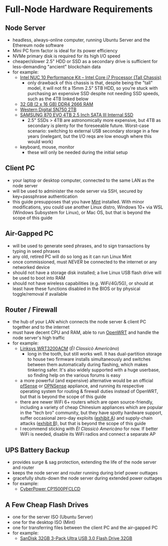 # Full-Node Hardware Requirements
## Node Server
- headless, always-online computer, running Ubuntu Server and the Ethereum node software
- Mini PC form factor is ideal for its power efficiency
- NVMe primary disk is required for its high I/O speed
- cheaper/slower 2.5" HDD or SSD as a secondary drive is sufficient for less-demanding "ancient" blockchain data
- for example:
	- [Intel NUC 10 Performance Kit – Intel Core i7 Processor (Tall Chassis)](https://www.amazon.com/gp/product/B08357VWB2/ref=ppx_yo_dt_b_search_asin_title?ie=UTF8&psc=1)
		- only drawback of this chassis is that, despite being the "tall" model, it will not fit a 15mm 2.5" 5TB HDD, so you're stuck with purchasing an expensive SSD despite not needing SSD speeds, such as the 4TB linked below
	- [32 GB (2 x 16 GB) DDR4 2666 RAM](https://www.amazon.com/CORSAIR-Vengeance-Performance-260-Pin-CMSX32GX4M2A2666C18/dp/B01BGZEVHU)
	- [Western Digital SN750 2TB](https://www.amazon.com/Black-SN750-NVMe-Internal-Gaming/dp/B07M9VXSXG)
	- [SAMSUNG 870 EVO 4TB 2.5 Inch SATA III Internal SSD](https://www.amazon.com/gp/product/B08QBL36GF/ref=ppx_yo_dt_b_search_asin_title?ie=UTF8&th=1)
		- 2.5" SSDs > 4TB are astronomically more expensive, but 4TB as secondary is plenty for the foreseeable future.  Worst-case scenario: switching to external USB secondary storage in a few years (inelegant, but the I/O reqs are low enough where this would work)
	- keyboard, mouse, monitor
		- these will only be needed during the initial setup

## Client PC
- your laptop or desktop computer, connected to the same LAN as the node server
- will be used to administer the node server via SSH, secured by key+passphrase authentication
- this guide presupposes that you have [Mint](https://linuxmint.com/) installed.  With minor modifications, you could use another Linux distro, Windows 10+ via WSL (Windows Subsystem for Linux), or Mac OS, but that is beyond the scope of this guide

## Air-Gapped PC
- will be used to generate seed phrases, and to sign transactions by typing in seed phrases
- any old, retired PC will do so long as it can run Linux Mint
- once commissioned, must *NEVER* be connected to the internet or any networked device
- should not have a storage disk installed; a live Linux USB flash drive will be used to boot into RAM
- should not have wireless capabilities (e.g. WiFi/4G/5G), or should at least have these functions disabled in the BIOS or by physical toggle/removal if available

## Router / Firewall
- the hub of your LAN which connects the node server & client PC together and to the internet
- must have decent CPU and RAM, able to run [OpenWRT](https://openwrt.org/) and handle the node server's high traffic
- for example:
	- [Linksys WRT3200ACM](https://www.amazon.com/dp/B01JOXW3YE?&tag=router10-20) (*Èl Classicò Americàno*)
		- long in the tooth, but still works well.  It has dual-partition storage to house two firmware installs simultaneously and switches between them automatically during flashing, which makes tinkering safer.  It's also widely supported with a huge userbase, so finding help on the various forums is easy
	- a more powerful (and expensive) alternative would be an official [pfSense](https://www.pfsense.org/) or [OPNSense](https://opnsense.org/) appliance, and running its respective operating system for routing & firewall duties instead of OpenWRT, but that is beyond the scope of this guide
	- there are newer WiFi 6+ routers which are open source-friendly, including a variety of cheap Chinesium appliances which are popular in the "tech bro" community, but they have spotty hardware support, suffer occasional zero-day exploits ([exhibit A](https://news.ycombinator.com/item?id=41605680)) and supply-chain attacks ([exhibit B](https://archive.is/xewlX)), but that is beyond the scope of this guide
	- I recommend sticking with *Èl Classicò Americàno* for now.  If better WiFi is needed, disable its WiFi radios and connect a separate AP

## UPS Battery Backup
- provides surge & sag protection, extending the life of the node server and router
- keeps the node server and router running during brief power outtages
- gracefully shuts-down the node server during extended power outtages
- for example:
	- [CyberPower CP1500PFCLCD](https://www.amazon.com/CyberPower-CP1500PFCLCD-Sinewave-Outlets-Mini-Tower/dp/B00429N19W?th=1)

## A Few Cheap Flash Drives
- one for the server ISO (Ubuntu Server)
- one for the desktop ISO (Mint)
- one for transferring files between the client PC and the air-gapped PC
- for example:
	- [SanDisk 32GB 3-Pack Ultra USB 3.0 Flash Drive 32GB](https://www.amazon.com/SanDisk-3-Pack-Ultra-Flash-3x32GB/dp/B08HSS37H7?th=1)
